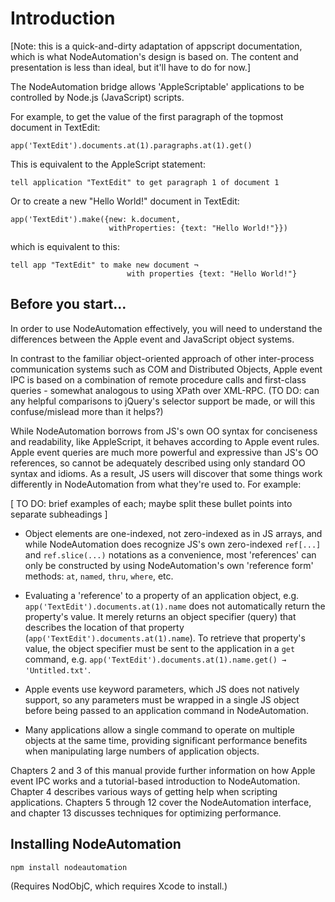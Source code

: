 # Introduction

[Note: this is a quick-and-dirty adaptation of appscript documentation, which is what NodeAutomation's design is based on. The content and presentation is less than ideal, but it'll have to do for now.]

The NodeAutomation bridge allows 'AppleScriptable' applications to be controlled by Node.js (JavaScript) scripts.

For example, to get the value of the first paragraph of the topmost document in TextEdit:

    app('TextEdit').documents.at(1).paragraphs.at(1).get()

This is equivalent to the AppleScript statement:

    tell application "TextEdit" to get paragraph 1 of document 1


Or to create a new "Hello World!" document in TextEdit:

    app('TextEdit').make({new: k.document, 
                          withProperties: {text: "Hello World!"}})

which is equivalent to this:

    tell app "TextEdit" to make new document ¬
                              with properties {text: "Hello World!"}


## Before you start...

In order to use NodeAutomation effectively, you will need to understand the differences between the Apple event and JavaScript object systems.

In contrast to the familiar object-oriented approach of other inter-process communication systems such as COM and Distributed Objects, Apple event IPC is based on a combination of remote procedure calls and first-class queries - somewhat analogous to using XPath over XML-RPC. (TO DO: can any helpful comparisons to jQuery's selector support be made, or will this confuse/mislead more than it helps?)

While NodeAutomation borrows from JS's own OO syntax for conciseness and readability, like AppleScript, it behaves according to Apple event rules. Apple event queries are much more powerful and expressive than JS's OO references, so cannot be adequately described using only standard OO syntax and idioms. As a result, JS users will discover that some things work differently in NodeAutomation from what they're used to. For example:

[ TO DO: brief examples of each; maybe split these bullet points into separate subheadings ]

* Object elements are one-indexed, not zero-indexed as in JS arrays, and while NodeAutomation does recognize JS's own zero-indexed `ref[...]` and `ref.slice(...)` notations as a convenience, most 'references' can only be constructed by using NodeAutomation's own 'reference form' methods: `at`, `named`, `thru`, `where`, etc.

* Evaluating a 'reference' to a property of an application object, e.g. `app('TextEdit').documents.at(1).name` does not automatically return the property's value. It merely returns an object specifier (query) that describes the location of that property (`app('TextEdit').documents.at(1).name`). To retrieve that property's value, the object specifier must be sent to the application in a `get` command, e.g. `app('TextEdit').documents.at(1).name.get() → 'Untitled.txt'`.

* Apple events use keyword parameters, which JS does not natively support, so any parameters must be wrapped in a single JS object before being passed to an application command in NodeAutomation.

* Many applications allow a single command to operate on multiple objects at the same time, providing significant performance benefits when manipulating large numbers of application objects.


Chapters 2 and 3 of this manual provide further information on how Apple event IPC works and a tutorial-based introduction to NodeAutomation. Chapter 4 describes various ways of getting help when scripting applications. Chapters 5 through 12 cover the NodeAutomation interface, and chapter 13 discusses techniques for optimizing performance.


## Installing NodeAutomation

    npm install nodeautomation


(Requires NodObjC, which requires Xcode to install.)
